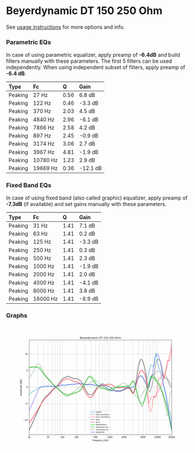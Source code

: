 # Beyerdynamic DT 150 250 Ohm
See [usage instructions](https://github.com/jaakkopasanen/AutoEq#usage) for more options and info.

### Parametric EQs
In case of using parametric equalizer, apply preamp of **-6.4dB** and build filters manually
with these parameters. The first 5 filters can be used independently.
When using independent subset of filters, apply preamp of **-6.4 dB**.

| Type    | Fc       |    Q | Gain     |
|:--------|:---------|:-----|:---------|
| Peaking | 27 Hz    | 0.56 | 6.8 dB   |
| Peaking | 122 Hz   | 0.46 | -3.3 dB  |
| Peaking | 370 Hz   | 2.03 | 4.5 dB   |
| Peaking | 4840 Hz  | 2.96 | -6.1 dB  |
| Peaking | 7866 Hz  | 2.58 | 4.2 dB   |
| Peaking | 897 Hz   | 2.45 | -0.9 dB  |
| Peaking | 3174 Hz  | 3.06 | 2.7 dB   |
| Peaking | 3967 Hz  | 4.81 | -1.9 dB  |
| Peaking | 10780 Hz | 1.23 | 2.9 dB   |
| Peaking | 19669 Hz | 0.36 | -12.1 dB |

### Fixed Band EQs
In case of using fixed band (also called graphic) equalizer, apply preamp of **-7.3dB**
(if available) and set gains manually with these parameters.

| Type    | Fc       |    Q | Gain    |
|:--------|:---------|:-----|:--------|
| Peaking | 31 Hz    | 1.41 | 7.1 dB  |
| Peaking | 63 Hz    | 1.41 | 0.2 dB  |
| Peaking | 125 Hz   | 1.41 | -3.3 dB |
| Peaking | 250 Hz   | 1.41 | 0.3 dB  |
| Peaking | 500 Hz   | 1.41 | 2.3 dB  |
| Peaking | 1000 Hz  | 1.41 | -1.9 dB |
| Peaking | 2000 Hz  | 1.41 | 2.0 dB  |
| Peaking | 4000 Hz  | 1.41 | -4.1 dB |
| Peaking | 8000 Hz  | 1.41 | 3.8 dB  |
| Peaking | 16000 Hz | 1.41 | -8.9 dB |

### Graphs
![](./Beyerdynamic%20DT%20150%20250%20Ohm.png)